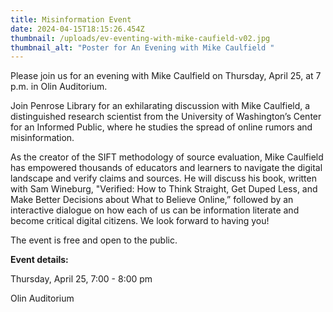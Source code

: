 ```yaml
---
title: Misinformation Event
date: 2024-04-15T18:15:26.454Z
thumbnail: /uploads/ev-eventing-with-mike-caufield-v02.jpg
thumbnail_alt: "Poster for An Evening with Mike Caulfield "
---
```

Please join us for an evening with Mike Caulfield on Thursday, April 25, at 7 p.m. in Olin Auditorium.



Join Penrose Library for an exhilarating discussion with Mike Caulfield, a distinguished research scientist from the University of Washington’s Center for an Informed Public, where he studies the spread of online rumors and misinformation.

As the creator of the SIFT methodology of source evaluation, Mike Caulfield has empowered thousands of educators and learners to navigate the digital landscape and verify claims and sources. He will discuss his book, written with Sam Wineburg, "Verified: How to Think Straight, Get Duped Less, and Make Better Decisions about What to Believe Online,” followed by an interactive dialogue on how each of us can be information literate and become critical digital citizens. We look forward to having you!

The event is free and open to the public.



**Event details:**

Thursday, April 25, 7:00 - 8:00 pm

Olin Auditorium